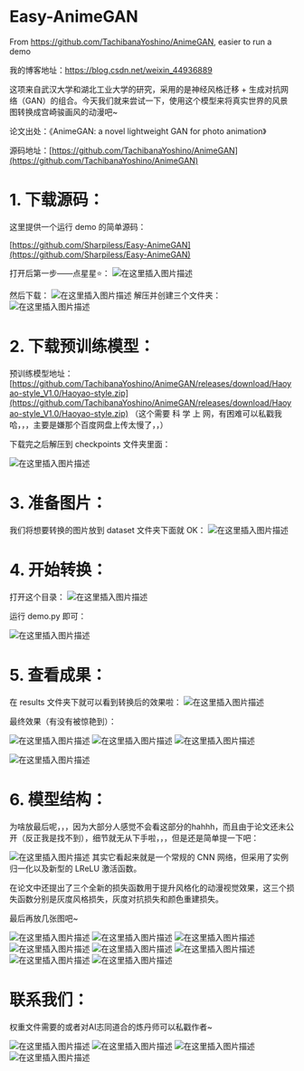 # Easy-AnimeGAN
From https://github.com/TachibanaYoshino/AnimeGAN, easier to run a demo

我的博客地址：https://blog.csdn.net/weixin_44936889

这项来自武汉大学和湖北工业大学的研究，采用的是神经风格迁移 + 生成对抗网络（GAN）的组合。今天我们就来尝试一下，使用这个模型来将真实世界的风景图转换成宫崎骏画风的动漫吧~

论文出处：《AnimeGAN: a novel lightweight GAN for photo animation》

源码地址：[https://github.com/TachibanaYoshino/AnimeGAN](https://github.com/TachibanaYoshino/AnimeGAN)

# 1. 下载源码：
这里提供一个运行 demo 的简单源码：

[https://github.com/Sharpiless/Easy-AnimeGAN](https://github.com/Sharpiless/Easy-AnimeGAN)

打开后第一步——点星星⭐：
![在这里插入图片描述](https://img-blog.csdnimg.cn/20200416203720861.png?x-oss-process=image/watermark,type_ZmFuZ3poZW5naGVpdGk,shadow_10,text_aHR0cHM6Ly9ibG9nLmNzZG4ubmV0L3dlaXhpbl80NDkzNjg4OQ==,size_16,color_FFFFFF,t_70)

然后下载：
![在这里插入图片描述](https://img-blog.csdnimg.cn/20200416203757899.png?x-oss-process=image/watermark,type_ZmFuZ3poZW5naGVpdGk,shadow_10,text_aHR0cHM6Ly9ibG9nLmNzZG4ubmV0L3dlaXhpbl80NDkzNjg4OQ==,size_16,color_FFFFFF,t_70)
解压并创建三个文件夹：
![在这里插入图片描述](https://img-blog.csdnimg.cn/20200416203907377.png?x-oss-process=image/watermark,type_ZmFuZ3poZW5naGVpdGk,shadow_10,text_aHR0cHM6Ly9ibG9nLmNzZG4ubmV0L3dlaXhpbl80NDkzNjg4OQ==,size_16,color_FFFFFF,t_70)
# 2. 下载预训练模型：
预训练模型地址：[https://github.com/TachibanaYoshino/AnimeGAN/releases/download/Haoyao-style_V1.0/Haoyao-style.zip](https://github.com/TachibanaYoshino/AnimeGAN/releases/download/Haoyao-style_V1.0/Haoyao-style.zip)
（这个需要 科 学 上 网，有困难可以私戳我哈，，，主要是嫌那个百度网盘上传太慢了，，）

下载完之后解压到 checkpoints 文件夹里面：

![在这里插入图片描述](https://img-blog.csdnimg.cn/20200416204858108.png?x-oss-process=image/watermark,type_ZmFuZ3poZW5naGVpdGk,shadow_10,text_aHR0cHM6Ly9ibG9nLmNzZG4ubmV0L3dlaXhpbl80NDkzNjg4OQ==,size_16,color_FFFFFF,t_70)

# 3. 准备图片：
我们将想要转换的图片放到 dataset 文件夹下面就 OK：
![在这里插入图片描述](https://img-blog.csdnimg.cn/20200416205159866.png?x-oss-process=image/watermark,type_ZmFuZ3poZW5naGVpdGk,shadow_10,text_aHR0cHM6Ly9ibG9nLmNzZG4ubmV0L3dlaXhpbl80NDkzNjg4OQ==,size_16,color_FFFFFF,t_70)

# 4. 开始转换：
打开这个目录：
![在这里插入图片描述](https://img-blog.csdnimg.cn/20200416205555934.png?x-oss-process=image/watermark,type_ZmFuZ3poZW5naGVpdGk,shadow_10,text_aHR0cHM6Ly9ibG9nLmNzZG4ubmV0L3dlaXhpbl80NDkzNjg4OQ==,size_16,color_FFFFFF,t_70)

运行 demo.py 即可：

![在这里插入图片描述](https://img-blog.csdnimg.cn/20200416205646628.png?x-oss-process=image/watermark,type_ZmFuZ3poZW5naGVpdGk,shadow_10,text_aHR0cHM6Ly9ibG9nLmNzZG4ubmV0L3dlaXhpbl80NDkzNjg4OQ==,size_16,color_FFFFFF,t_70)

# 5. 查看成果：
在 results 文件夹下就可以看到转换后的效果啦：
![在这里插入图片描述](https://img-blog.csdnimg.cn/20200416205741521.png?x-oss-process=image/watermark,type_ZmFuZ3poZW5naGVpdGk,shadow_10,text_aHR0cHM6Ly9ibG9nLmNzZG4ubmV0L3dlaXhpbl80NDkzNjg4OQ==,size_16,color_FFFFFF,t_70)

最终效果（有没有被惊艳到）：

![在这里插入图片描述](https://img-blog.csdnimg.cn/20200416205836247.jpg?x-oss-process=image/watermark,type_ZmFuZ3poZW5naGVpdGk,shadow_10,text_aHR0cHM6Ly9ibG9nLmNzZG4ubmV0L3dlaXhpbl80NDkzNjg4OQ==,size_16,color_FFFFFF,t_70#pic_center)
![在这里插入图片描述](https://img-blog.csdnimg.cn/20200416205859887.jpg?x-oss-process=image/watermark,type_ZmFuZ3poZW5naGVpdGk,shadow_10,text_aHR0cHM6Ly9ibG9nLmNzZG4ubmV0L3dlaXhpbl80NDkzNjg4OQ==,size_16,color_FFFFFF,t_70#pic_center)
![在这里插入图片描述](https://img-blog.csdnimg.cn/20200416205937744.jpg?x-oss-process=image/watermark,type_ZmFuZ3poZW5naGVpdGk,shadow_10,text_aHR0cHM6Ly9ibG9nLmNzZG4ubmV0L3dlaXhpbl80NDkzNjg4OQ==,size_16,color_FFFFFF,t_70#pic_center)

![在这里插入图片描述](https://img-blog.csdnimg.cn/20200416210003198.jpg?x-oss-process=image/watermark,type_ZmFuZ3poZW5naGVpdGk,shadow_10,text_aHR0cHM6Ly9ibG9nLmNzZG4ubmV0L3dlaXhpbl80NDkzNjg4OQ==,size_16,color_FFFFFF,t_70#pic_center)
# 6. 模型结构：
为啥放最后呢，，，因为大部分人感觉不会看这部分的hahhh，而且由于论文还未公开（反正我是找不到），细节就无从下手啦，，，但是还是简单提一下吧：

![在这里插入图片描述](https://img-blog.csdnimg.cn/2020041621034036.png?x-oss-process=image/watermark,type_ZmFuZ3poZW5naGVpdGk,shadow_10,text_aHR0cHM6Ly9ibG9nLmNzZG4ubmV0L3dlaXhpbl80NDkzNjg4OQ==,size_16,color_FFFFFF,t_70)
其实它看起来就是一个常规的 CNN 网络，但采用了实例归一化以及新型的 LReLU 激活函数。


在论文中还提出了三个全新的损失函数用于提升风格化的动漫视觉效果，这三个损失函数分别是灰度风格损失，灰度对抗损失和颜色重建损失。

最后再放几张图吧~

![在这里插入图片描述](https://img-blog.csdnimg.cn/20200416211355740.jpg?x-oss-process=image/watermark,type_ZmFuZ3poZW5naGVpdGk,shadow_10,text_aHR0cHM6Ly9ibG9nLmNzZG4ubmV0L3dlaXhpbl80NDkzNjg4OQ==,size_16,color_FFFFFF,t_70#pic_center)
![在这里插入图片描述](https://img-blog.csdnimg.cn/2020041621140891.jpg?x-oss-process=image/watermark,type_ZmFuZ3poZW5naGVpdGk,shadow_10,text_aHR0cHM6Ly9ibG9nLmNzZG4ubmV0L3dlaXhpbl80NDkzNjg4OQ==,size_16,color_FFFFFF,t_70#pic_center)
![在这里插入图片描述](https://img-blog.csdnimg.cn/20200416211451761.jpg?x-oss-process=image/watermark,type_ZmFuZ3poZW5naGVpdGk,shadow_10,text_aHR0cHM6Ly9ibG9nLmNzZG4ubmV0L3dlaXhpbl80NDkzNjg4OQ==,size_16,color_FFFFFF,t_70#pic_center)
![在这里插入图片描述](https://img-blog.csdnimg.cn/20200416211506880.jpg?x-oss-process=image/watermark,type_ZmFuZ3poZW5naGVpdGk,shadow_10,text_aHR0cHM6Ly9ibG9nLmNzZG4ubmV0L3dlaXhpbl80NDkzNjg4OQ==,size_16,color_FFFFFF,t_70#pic_center)
![在这里插入图片描述](https://img-blog.csdnimg.cn/20200416211536203.jpg?x-oss-process=image/watermark,type_ZmFuZ3poZW5naGVpdGk,shadow_10,text_aHR0cHM6Ly9ibG9nLmNzZG4ubmV0L3dlaXhpbl80NDkzNjg4OQ==,size_16,color_FFFFFF,t_70#pic_center)
![在这里插入图片描述](https://img-blog.csdnimg.cn/20200416211610816.jpg?x-oss-process=image/watermark,type_ZmFuZ3poZW5naGVpdGk,shadow_10,text_aHR0cHM6Ly9ibG9nLmNzZG4ubmV0L3dlaXhpbl80NDkzNjg4OQ==,size_16,color_FFFFFF,t_70#pic_center)
![在这里插入图片描述](https://img-blog.csdnimg.cn/20200416211628294.jpg?x-oss-process=image/watermark,type_ZmFuZ3poZW5naGVpdGk,shadow_10,text_aHR0cHM6Ly9ibG9nLmNzZG4ubmV0L3dlaXhpbl80NDkzNjg4OQ==,size_16,color_FFFFFF,t_70#pic_center)
![在这里插入图片描述](https://img-blog.csdnimg.cn/20200416211645754.jpg?x-oss-process=image/watermark,type_ZmFuZ3poZW5naGVpdGk,shadow_10,text_aHR0cHM6Ly9ibG9nLmNzZG4ubmV0L3dlaXhpbl80NDkzNjg4OQ==,size_16,color_FFFFFF,t_70#pic_center)

# 联系我们：

权重文件需要的或者对AI志同道合的炼丹师可以私戳作者~

![在这里插入图片描述](https://img-blog.csdnimg.cn/20200613141749103.png?x-oss-process=image/watermark,type_ZmFuZ3poZW5naGVpdGk,shadow_10,text_aHR0cHM6Ly9ibG9nLmNzZG4ubmV0L3dlaXhpbl80NDkzNjg4OQ==,size_16,color_FFFFFF,t_70)
![在这里插入图片描述](https://img-blog.csdnimg.cn/20200613142806387.png?x-oss-process=image/watermark,type_ZmFuZ3poZW5naGVpdGk,shadow_10,text_aHR0cHM6Ly9ibG9nLmNzZG4ubmV0L3dlaXhpbl80NDkzNjg4OQ==,size_16,color_FFFFFF,t_70)
![在这里插入图片描述](https://img-blog.csdnimg.cn/20200613142818830.png?x-oss-process=image/watermark,type_ZmFuZ3poZW5naGVpdGk,shadow_10,text_aHR0cHM6Ly9ibG9nLmNzZG4ubmV0L3dlaXhpbl80NDkzNjg4OQ==,size_16,color_FFFFFF,t_70)
![在这里插入图片描述](https://img-blog.csdnimg.cn/20200613142847186.png?x-oss-process=image/watermark,type_ZmFuZ3poZW5naGVpdGk,shadow_10,text_aHR0cHM6Ly9ibG9nLmNzZG4ubmV0L3dlaXhpbl80NDkzNjg4OQ==,size_16,color_FFFFFF,t_70)
